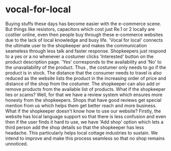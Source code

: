 # vocal-for-local
Buying stuffs these days has become easier with the  e-commerce scene. But things like resistors, capacitors which cost just Re.1 or 2 locally are costlier online, even then people buy through these e-commerce websites due to the lack of local knowledge and busy life.  'Vocal for local' connects the ultimate user to the shopkeeper and makes the communication seameless through less talk and faster response. Shopkeepers just respond to a yes or a no whenever a costumer clicks 'Interested' button on the product description page. 'Yes' corresponds to the availability and 'No' to the unavailability of the product. Thus , the costumer only needs to go if the product is in stock. The distance that the consumer needs to travel is also reduced as the website lists the product in the increasing order of price and distance of the shop from the costumer. The shopkeeper can also add or remove products from the available list of products.  What if the shopkeeper lies or scams? Well, for that we have a review system which ensures more honesty from the shopkeepers. Shops that have good reviews get special mention from us which helps them get better reach and more business.   What if the shopkeeper doesn't know how to use our website? Firstly, the website has local language support so that there is less confusion and even then if the user finds it hard to use, we have 'Add shop' option which lets a third person add the shop details so that the shopkeeper has less headache. This particularly helps local cottage industries to sustain.  We intend to improve and make this process seamless so that no shop remains unnoticed.
